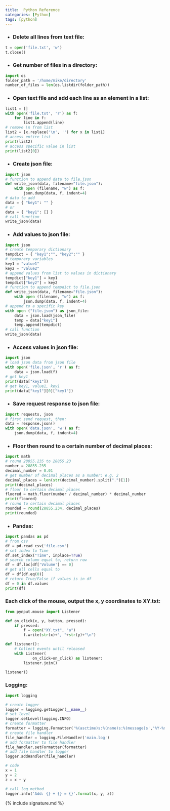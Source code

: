 ```yaml
---
title:  Python Reference
categories: [Python]
tags: [python]
---
```



- ### Delete all lines from text file:
```python
t = open('file.txt', 'w')
t.close()
```

- ### Get number of files in a directory:
```python
import os
folder_path = '/home/mike/directory'
number_of_files = len(os.listdir(folder_path))
```

- ### Open text file and add each line as an element in a list:
```python
list1 = []
with open('file.txt', 'r') as f:
    for line in f:
        list1.append(line)
# remove \n from list
list2 = [x.replace('\n', '') for x in list1]
# access entire list
print(list2)
# access specific value in list
print(list2[0])
```

- ### Create json file:
```python
import json
# function to append data to file.json
def write_json(data, filename="file.json"):
    with open (filename, "w") as f:
        json.dump(data, f, indent=4)
# data to add
data = { "key1": "" }
# or
data = { "key1": [] }
# call function
write_json(data)
```

- ### Add values to json file:
```python
import json
# create temporary dictionary
tempdict = { "key1":"", "key2":"" }
# temporary variables
key1 = "value1"
key2 = "value2"
# append values from list to values in dictionary
tempdict["key1"] = key1
tempdict["key2"] = key2
# function to append tempdict to file.json
def write_json(data, filename="file.json"):
    with open (filename, "w") as f:
        json.dump(data, f, indent=4)
# append to a specific key
with open ("file.json") as json_file:
    data = json.load(json_file)
    temp = data["key1"]
    temp.append(tempdict)
# call function
write_json(data)
```

- ### Access values in json file:
```python
import json
# load json data from json file
with open('file.json', 'r') as f:
    data = json.load(f)
# get key1
print(data["key1"])
# get key1, value1, key1
print(data["key1"][0]["key1"])
```

- ### Save request response to json file:
```python
import requests, json
# first send request, then:
data = response.json()
with open('data.json', 'w') as f:
    json.dump(data, f, indent=4)
```

- ### Floor then round to a certain number of decimal places:
```python
import math
# round 28855.235 to 28855.23
number = 28855.235
decimal_number = 0.01
# get number of decimal places as a number; e.g. 2
decimal_places = len(str(decimal_number).split(".")[1])
print(decimal_places)
# floor to certain decimal places
floored = math.floor(number / decimal_number) * decimal_number
print(floored)
# round to certain decimal places
rounded = round(28855.234, decimal_places)
print(rounded)
```

- ### Pandas:
```python
import pandas as pd
# from csv
df = pd.read_csv('file.csv')
# set index to Time
df.set_index("Time", inplace=True)
# search column equal to, return row
df = df.loc[df['Volume'] == 0]
# get all cells equal to
df = df[df.eq(0)]
# return True/False if values is in df
df = 0 in df.values
print(df)
```

### Each click of the mouse, output the x, y coordinates to XY.txt:
```python
from pynput.mouse import Listener

def on_click(x, y, button, pressed):
    if pressed:
        f = open("XY.txt", "a")
        f.write(str(x)+", "+str(y)+"\n")

def listener():
    # Collect events until released
    with Listener(
            on_click=on_click) as listener:
        listener.join()

listener()
```

### Logging:
```python
import logging

# create logger
logger = logging.getLogger(__name__)
# set level
logger.setLevel(logging.INFO)
# create formatter
formatter = logging.Formatter('%(asctime)s:%(name)s:%(message)s','%Y-%m-%d %H:%M:%S')
# create file handler
file_handler = logging.FileHandler('main.log')
# add formatter to file handler
file_handler.setFormatter(formatter)
# add file handler to logger
logger.addHandler(file_handler)

# code
x = 1
y = 2
z = x + y

# call log method
logger.info('Add: {} + {} = {}'.format(x, y, z))
```

{% include signature.md %}